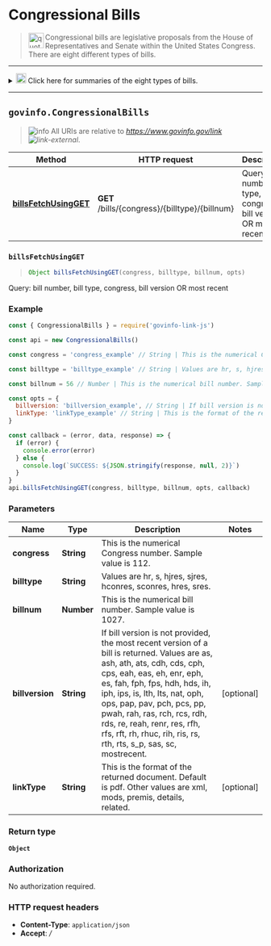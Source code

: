 # Congressional Bills

> <img align="left" alt="quote" height="30" width="30" src="https://cdnjs.cloudflare.com/ajax/libs/octicons/4.4.0/svg/quote.svg"> Congressional bills are legislative proposals from the House of Representatives and Senate within the United States Congress. There are eight different types of bills.

---

<details>
  <summary><img align="bottom" alt="info" height="20" width="20"  src="https://cdnjs.cloudflare.com/ajax/libs/octicons/4.4.0/svg/info.svg">
Click here for summaries of the eight types of bills.</summary>
<p>

1.  **House bills (H.R.) and Senate bills (S.)** require the approval of both chambers (ie House and Senate) and the signature of the President to become law.

1.  **House Joint Resolutions (H.J. Res.) and Senate Joint Resolutions (S.J. Res.)** require the approval of both chambers and the signature of the President. Joint resolutions generally are used for limited matters, such as a single appropriation for a specific purpose and to propose amendments to the Constitution.

1.  **House Concurrent Resolutions (H. Con. Res.) and Senate Concurrent Resolutions (S. Con. Res.)** require the approval of both chambers but do not require the signature of the President and do not have the force of law. Concurrent resolutions generally are used to make or amend rules that apply to both chambers.

1.  **House Simple Resolutions (H. Res.) and Senate Simple Resolutions (S. Res.)** address matters entirely within the prerogative of one chamber or the other. They do not require the approval of the other chamber or the signature of the President, and they do not have the force of law.

1.  There are numerous different bill versions that track a bill through the legislative process from introduction through passage by both chambers (enrolled version). All final published bill versions are available from GPO. [About the Congressional Bills ![link-external][icon-octicon-link-external]](https://www.gpo.gov/help/index.html#about_congressional_bills.htm).

</p></details>

---

## `govinfo.CongressionalBills`

> ![info][icon-octicon-info] All URIs are relative to _<https://www.govinfo.gov/link> ![link-external][icon-octicon-link-external]_.

| Method                                                             | HTTP request                                   | Description                                                          |
| ------------------------------------------------------------------ | ---------------------------------------------- | -------------------------------------------------------------------- |
| [**billsFetchUsingGET**](CongressionalBills.md#billsFetchUsingGET) | **GET** /bills/{congress}/{billtype}/{billnum} | Query: bill number, bill type, congress, bill version OR most recent |

<a name="billsFetchUsingGET"></a>

### **`billsFetchUsingGET`**

> ```js
> Object billsFetchUsingGET(congress, billtype, billnum, opts)
> ```

Query: bill number, bill type, congress, bill version OR most recent

### Example

```javascript
const { CongressionalBills } = require('govinfo-link-js')

const api = new CongressionalBills()

const congress = 'congress_example' // String | This is the numerical Congress number. Sample value is 112.

const billtype = 'billtype_example' // String | Values are hr, s, hjres, sjres, hconres, sconres, hres, sres.

const billnum = 56 // Number | This is the numerical bill number. Sample value is 1027.

const opts = {
  billversion: 'billversion_example', // String | If bill version is not provided, the most recent version of a bill is returned. Values are as, ash, ath, ats, cdh, cds, cph, cps, eah, eas, eh, enr, eph, es, fah, fph, fps, hdh, hds, ih, iph, ips, is, lth, lts, nat, oph, ops, pap, pav, pch, pcs, pp, pwah, rah, ras, rch, rcs, rdh, rds, re, reah, renr, res, rfh, rfs, rft, rh, rhuc, rih, ris, rs, rth, rts, s_p, sas, sc, mostrecent.
  linkType: 'linkType_example' // String | This is the format of the returned document. Default is pdf. Other values are xml, mods, premis, details, related.
}

const callback = (error, data, response) => {
  if (error) {
    console.error(error)
  } else {
    console.log(`SUCCESS: ${JSON.stringify(response, null, 2)}`)
  }
}
api.billsFetchUsingGET(congress, billtype, billnum, opts, callback)
```

### Parameters

| Name            | Type       | Description                                                                                                                                                                                                                                                                                                                                                                                   | Notes      |
| --------------- | ---------- | --------------------------------------------------------------------------------------------------------------------------------------------------------------------------------------------------------------------------------------------------------------------------------------------------------------------------------------------------------------------------------------------- | ---------- |
| **congress**    | **String** | This is the numerical Congress number. Sample value is 112.                                                                                                                                                                                                                                                                                                                                   |
| **billtype**    | **String** | Values are hr, s, hjres, sjres, hconres, sconres, hres, sres.                                                                                                                                                                                                                                                                                                                                 |
| **billnum**     | **Number** | This is the numerical bill number. Sample value is 1027.                                                                                                                                                                                                                                                                                                                                      |
| **billversion** | **String** | If bill version is not provided, the most recent version of a bill is returned. Values are as, ash, ath, ats, cdh, cds, cph, cps, eah, eas, eh, enr, eph, es, fah, fph, fps, hdh, hds, ih, iph, ips, is, lth, lts, nat, oph, ops, pap, pav, pch, pcs, pp, pwah, rah, ras, rch, rcs, rdh, rds, re, reah, renr, res, rfh, rfs, rft, rh, rhuc, rih, ris, rs, rth, rts, s_p, sas, sc, mostrecent. | [optional] |
| **linkType**    | **String** | This is the format of the returned document. Default is pdf. Other values are xml, mods, premis, details, related.                                                                                                                                                                                                                                                                            | [optional] |

### Return type

**`Object`**

### Authorization

No authorization required.

### HTTP request headers

* **Content-Type**: `application/json`
* **Accept**: _/_

[icon-octicon-link-external]: https://cdnjs.cloudflare.com/ajax/libs/octicons/4.4.0/svg/link-external.svg
[icon-octicon-info]: https://cdnjs.cloudflare.com/ajax/libs/octicons/4.4.0/svg/info.svg

